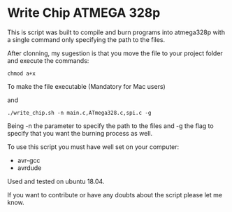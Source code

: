 # Write Chip ATMEGA 328p
This is script was built to compile and burn programs into atmega328p with a single command only specifying the path to the files.

After clonning, my sugestion is that you move the file to your project folder and execute the commands:
```
chmod a+x
```
To make the file executable (Mandatory for Mac users)

and
```
./write_chip.sh -n main.c,ATmega328.c,spi.c -g
```
Being -n the parameter to specify the path to the files and -g the flag to specify that you want the burning process as well.

To use this script you must have well set on your computer:

- avr-gcc
- avrdude


Used and tested on ubuntu 18.04.

If you want to contribute or have any doubts about the script please let me know.
